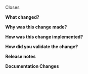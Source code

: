 <!--
Use # to add the issue this pull request is related to.
nb: This is the Github issue number, not a Zenhub link.
Do not use any punctuation or bullet points.
eg:
Closes #1234
Fixes #5678
-->
Closes

<!--
Describe what has changed in this PR.
For UI changes also include a screenshot.
-->
**What changed?**


<!-- Tell your future self why have you made these changes -->
**Why was this change made?**


<!--
Explain to your reviewers the key implementation points, including why you made
certain choices in favour of others. Highlight key areas of the code which need
extra attention, and also indicate which parts are less relevant (eg renaming,
refactoring, etc
-->
**How was this change implemented?**


<!--
How have you verified this change/product value? Tested locally?
Added integration/acceptance test(s)?
Unit tests are required.
-->
**How did you validate the change?**


<!--
Is it notable for release? e.g. schema updates, configuration or data migration
required? If so, please mention it.
-->
**Release notes**


<!--
Are there any documentation updates that should be made for these changes? We want to keep these sources up to date:
- user-guide: https://docs.gitops.weave.works
- internal docs: https://github.com/weaveworks/weave-gitops-enterprise/tree/main/docs
-->
**Documentation Changes**
